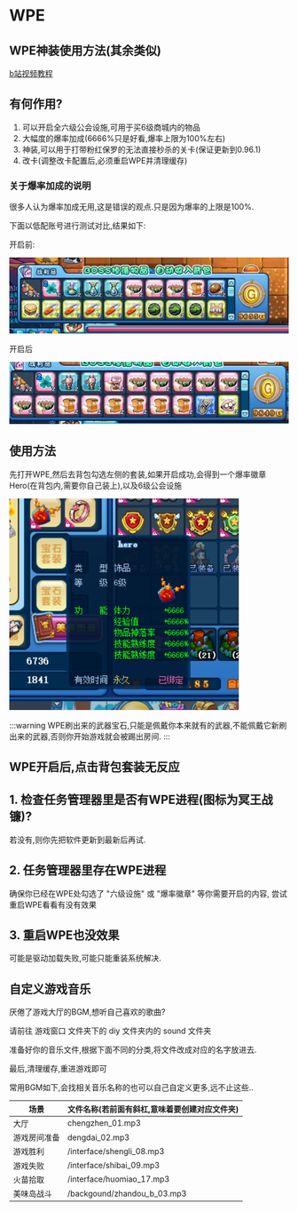 # WPE

## WPE神装使用方法(其余类似)

[b站视频教程](https://www.bilibili.com/video/BV1pJtbzgEVp/)

## 有何作用?

1. 可以开启全六级公会设施,可用于买6级商城内的物品
2. 大幅度的爆率加成(6666%只是好看,爆率上限为100%左右)
3. 神装,可以用于打带粉红保罗的无法直接秒杀的关卡(保证更新到0.96.1)
4. 改卡(调整改卡配置后,必须重启WPE并清理缓存)

### 关于爆率加成的说明

很多人认为爆率加成无用,这是错误的观点.只是因为爆率的上限是100%.

下面以低配账号进行测试对比,结果如下:

开启前:

![image](./img/item_up_0.png)

开启后

![image](./img/item_up_1.png)

## 使用方法

先打开WPE,然后去背包勾选左侧的套装,如果开启成功,会得到一个爆率徽章Hero(在背包内,需要你自己装上),以及6级公会设施

![image](./img/hero.png)

:::warning
WPE刷出来的武器宝石,只能是佩戴你本来就有的武器,不能佩戴它新刷出来的武器,否则你开始游戏就会被踢出房间.
:::

## WPE开启后,点击背包套装无反应

## 1. 检查任务管理器里是否有WPE进程(图标为冥王战镰)?

若没有,则你先把软件更新到最新后再试.

## 2. 任务管理器里存在WPE进程

确保你已经在WPE处勾选了 "六级设施" 或 "爆率徽章" 等你需要开启的内容, 尝试重启WPE看看有没有效果

## 3. 重启WPE也没效果

可能是驱动加载失败,可能只能重装系统解决.

## 自定义游戏音乐

厌倦了游戏大厅的BGM,想听自己喜欢的歌曲?

请前往 游戏窗口 文件夹下的 diy 文件夹内的 sound 文件夹

准备好你的音乐文件,根据下面不同的分类,将文件改成对应的名字放进去.

最后,清理缓存,重进游戏即可

常用BGM如下,会找相关音乐名称的也可以自己自定义更多,远不止这些..

| 场景 | 文件名称(若前面有斜杠,意味着要创建对应文件夹) |
|-------|-------|
| 大厅 | chengzhen_01.mp3 |
| 游戏房间准备 | dengdai_02.mp3 |
| 游戏胜利 | /interface/shengli_08.mp3 |
| 游戏失败 | /interface/shibai_09.mp3 |
| 火苗拾取 | /interface/huomiao_17.mp3 |
| 美味岛战斗 | /backgound/zhandou_b_03.mp3 |




